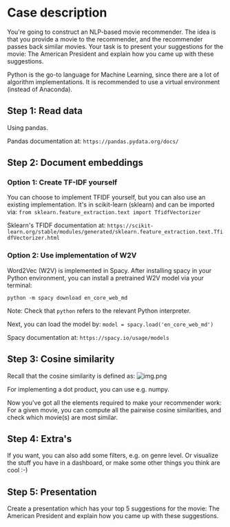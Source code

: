 # Case description
You're going to construct an NLP-based movie recommender. The idea is that you provide a movie to the recommender, and the recommender passes back similar movies.
Your task is to present your suggestions for the movie: The American President and explain how you came up with these suggestions.

Python is the go-to language for Machine Learning, since there are a lot of algorithm implementations.
It is recommended to use a virtual environment (instead of Anaconda).

## Step 1: Read data
Using pandas. 

Pandas documentation at: `https://pandas.pydata.org/docs/`

## Step 2: Document embeddings
### Option 1: Create TF-IDF yourself
You can choose to implement TFIDF yourself, but you can also use an existing implementation. It's in scikit-learn (sklearn) and can be imported via:
`from sklearn.feature_extraction.text import TfidfVectorizer`

Sklearn's TFIDF documentation at:
`https://scikit-learn.org/stable/modules/generated/sklearn.feature_extraction.text.TfidfVectorizer.html`

### Option 2: Use implementation of W2V
Word2Vec (W2V) is implemented in Spacy. After installing spacy in your Python environment, you can install a pretrained W2V model via your terminal:

`python -m spacy download en_core_web_md`

Note: Check that `python` refers to the relevant Python interpreter.

Next, you can load the model by:
`model = spacy.load('en_core_web_md')`

Spacy documentation at:
`https://spacy.io/usage/models`

## Step 3: Cosine similarity
Recall that the cosine similarity is defined as:
![img.png](img.png)

For implementing a dot product, you can use e.g. numpy.

Now you've got all the elements required to make your recommender work: For a given movie, you can compute all the pairwise cosine similarities, and check which movie(s) are most similar.

## Step 4: Extra's
If you want, you can also add some filters, e.g. on genre level. Or visualize the stuff you have in a dashboard, or make some other things you think are cool :-)

## Step 5: Presentation
Create a presentation which has your top 5 suggestions for the movie: The American President and explain how you came up with these suggestions.
